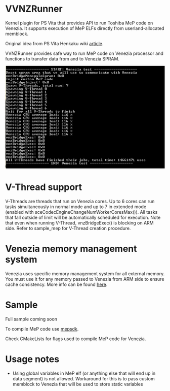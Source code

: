 # VVNZRunner

Kernel plugin for PS Vita that provides API to run Toshiba MeP code on Venezia.
It supports execution of MeP ELFs directly from userland-allocated memblock.

Original idea from PS Vita Henkaku wiki [article](https://wiki.henkaku.xyz/vita/Venezia).

VVNZRunner provides safe way to run MeP code on Venezia processor and functions to transfer data from and to Venezia SPRAM.

![alt text](https://github.com/GrapheneCt/VVNZRunner/blob/main/scr.PNG?raw=true)

# V-Thread support

V-Threads are threads that run on Venezia cores. Up to 6 cores can run tasks simultaneously in normal mode and up to 7 in extended mode (enabled with sceCodecEngineChangeNumWorkerCoresMax()). All tasks that fall outside of limit will be automatically scheduled for execution. Note that even when running V-Thread, vnzBridgeExec() is blocking on ARM side. Refer to sample_mep for V-Thread creation procedure.

# Venezia memory management system

Venezia uses specific memory management system for all external memory. You must use it for any memory passed to Venezia from ARM side to ensure cache consistency. More info can be found [here](https://github.com/GrapheneCt/VVNZRunner/blob/main/sample_mep/include/vnz/memory.h).

# Sample

Full sample coming soon

To compile MeP code use [mepsdk](https://github.com/TeamMolecule/mepsdk).

Check CMakeLists for flags used to compile MeP code for Venezia.

# Usage notes

- Using global variables in MeP elf (or anything else that will end up in data segment) is not allowed. Workaround for this is to pass custom memblock to Venezia that will be used to store static variables


